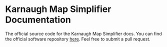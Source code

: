 # Karnaugh Map Simplifier Documentation

The official source code for the Karnaugh Map Simplifier docs. You can find the official software repository [here](https://github.com/MathBunny/karnaugh-map-simplifier). Feel free to submit a pull request.